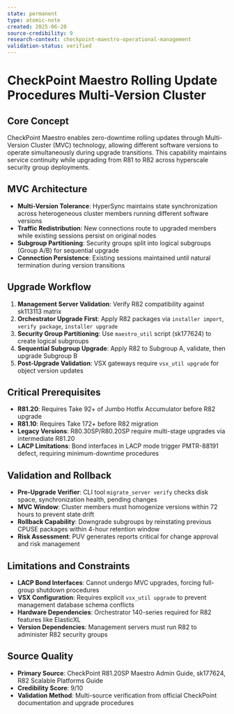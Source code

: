 ```yaml
---
state: permanent
type: atomic-note
created: 2025-06-20
source-credibility: 9
research-context: checkpoint-maestro-operational-management
validation-status: verified
---
```


# CheckPoint Maestro Rolling Update Procedures Multi-Version Cluster

## Core Concept
CheckPoint Maestro enables zero-downtime rolling updates through Multi-Version Cluster (MVC) technology, allowing different software versions to operate simultaneously during upgrade transitions. This capability maintains service continuity while upgrading from R81 to R82 across hyperscale security group deployments.

## MVC Architecture
- **Multi-Version Tolerance**: HyperSync maintains state synchronization across heterogeneous cluster members running different software versions
- **Traffic Redistribution**: New connections route to upgraded members while existing sessions persist on original nodes
- **Subgroup Partitioning**: Security groups split into logical subgroups (Group A/B) for sequential upgrade
- **Connection Persistence**: Existing sessions maintained until natural termination during version transitions

## Upgrade Workflow
1. **Management Server Validation**: Verify R82 compatibility against sk113113 matrix
2. **Orchestrator Upgrade First**: Apply R82 packages via `installer import`, `verify package`, `installer upgrade`
3. **Security Group Partitioning**: Use `maestro_util` script (sk177624) to create logical subgroups
4. **Sequential Subgroup Upgrade**: Apply R82 to Subgroup A, validate, then upgrade Subgroup B
5. **Post-Upgrade Validation**: VSX gateways require `vsx_util upgrade` for object version updates

## Critical Prerequisites
- **R81.20**: Requires Take 92+ of Jumbo Hotfix Accumulator before R82 upgrade
- **R81.10**: Requires Take 172+ before R82 migration
- **Legacy Versions**: R80.30SP/R80.20SP require multi-stage upgrades via intermediate R81.20
- **LACP Limitations**: Bond interfaces in LACP mode trigger PMTR-88191 defect, requiring minimum-downtime procedures

## Validation and Rollback
- **Pre-Upgrade Verifier**: CLI tool `migrate_server verify` checks disk space, synchronization health, pending changes
- **MVC Window**: Cluster members must homogenize versions within 72 hours to prevent state drift
- **Rollback Capability**: Downgrade subgroups by reinstating previous CPUSE packages within 4-hour retention window
- **Risk Assessment**: PUV generates reports critical for change approval and risk management

## Limitations and Constraints
- **LACP Bond Interfaces**: Cannot undergo MVC upgrades, forcing full-group shutdown procedures
- **VSX Configuration**: Requires explicit `vsx_util upgrade` to prevent management database schema conflicts
- **Hardware Dependencies**: Orchestrator 140-series required for R82 features like ElasticXL
- **Version Dependencies**: Management servers must run R82 to administer R82 security groups

## Source Quality
- **Primary Source**: CheckPoint R81.20SP Maestro Admin Guide, sk177624, R82 Scalable Platforms Guide
- **Credibility Score**: 9/10
- **Validation Method**: Multi-source verification from official CheckPoint documentation and upgrade procedures